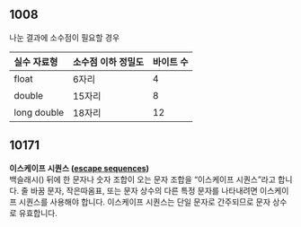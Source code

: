 ## 1008  
나눈 결과에 소수점이 필요할 경우  

|실수 자료형|소수점 이하 정밀도|바이트 수|
|:---|:---|:---|
|float|6자리|4|
|double|15자리|8|
|long double|18자리|12|    


## 10171
**이스케이프 시퀀스 ([escape sequences](https://learn.microsoft.com/ko-kr/cpp/c-language/escape-sequences?view=msvc-170))**  
백슬래시(\) 뒤에 한 문자나 숫자 조합이 오는 문자 조합을 “이스케이프 시퀀스”라고 합니다. 줄 바꿈 문자, 작은따옴표, 또는 문자 상수의 다른 특정 문자를 나타내려면 이스케이프 시퀀스를 사용해야 합니다. 이스케이프 시퀀스는 단일 문자로 간주되므로 문자 상수로 유효합니다.